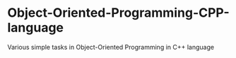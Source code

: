 # Object-Oriented-Programming-CPP-language
Various simple tasks in Object-Oriented Programming in C++ language
